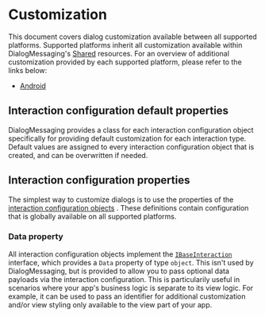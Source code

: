 # Customization

This document covers dialog customization available between all supported platforms. Supported platforms inherit all
customization available within
DialogMessaging's [Shared](https://github.com/lewisbennett/dialog-messaging/tree/master/src/DialogMessaging.Core/Platforms/Shared)
resources. For an overview of additional customization provided by each supported platform, please refer to the links
below:

* [Android](https://github.com/lewisbennett/dialog-messaging/tree/master/src/DialogMessaging.Core/Platforms/Droid/CUSTOMIZATION.md)

## Interaction configuration default properties

DialogMessaging provides a class for each interaction configuration object specifically for providing default
customization for each interaction type. Default values are assigned to every interaction configuration object that is
created, and can be overwritten if needed.

## Interaction configuration properties

The simplest way to customize dialogs is to use the properties of
the [interaction configuration objects](https://github.com/lewisbennett/dialog-messaging/tree/master/src/DialogMessaging.Core/Platforms/Shared/Interactions)
. These definitions contain configuration that is globally available on all supported platforms.

### Data property

All interaction configuration objects implement
the [`IBaseInteraction`](https://github.com/lewisbennett/dialog-messaging/blob/master/src/DialogMessaging.Core/Platforms/Shared/Interactions/Base/BaseInteraction.cs#L3)
interface, which provides a `Data` property of type `object`. This isn't used by DialogMessaging, but is provided to
allow you to pass optional data payloads via the interaction configuration. This is particularily useful in scenarios
where your app's business logic is separate to its view logic. For example, it can be used to pass an identifier for
additional customization and/or view styling only available to the view part of your app.
